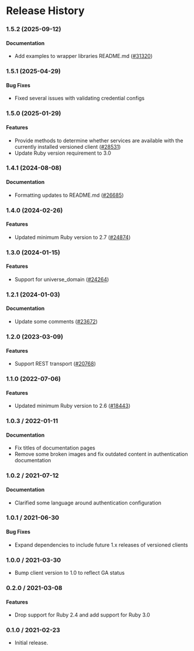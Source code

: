 # Release History

### 1.5.2 (2025-09-12)

#### Documentation

* Add examples to wrapper libraries README.md ([#31320](https://github.com/googleapis/google-cloud-ruby/issues/31320)) 

### 1.5.1 (2025-04-29)

#### Bug Fixes

* Fixed several issues with validating credential configs 

### 1.5.0 (2025-01-29)

#### Features

* Provide methods to determine whether services are available with the currently installed versioned client ([#28531](https://github.com/googleapis/google-cloud-ruby/issues/28531)) 
* Update Ruby version requirement to 3.0 

### 1.4.1 (2024-08-08)

#### Documentation

* Formatting updates to README.md ([#26685](https://github.com/googleapis/google-cloud-ruby/issues/26685)) 

### 1.4.0 (2024-02-26)

#### Features

* Updated minimum Ruby version to 2.7 ([#24874](https://github.com/googleapis/google-cloud-ruby/issues/24874)) 

### 1.3.0 (2024-01-15)

#### Features

* Support for universe_domain ([#24264](https://github.com/googleapis/google-cloud-ruby/issues/24264)) 

### 1.2.1 (2024-01-03)

#### Documentation

* Update some comments ([#23672](https://github.com/googleapis/google-cloud-ruby/issues/23672)) 

### 1.2.0 (2023-03-09)

#### Features

* Support REST transport ([#20768](https://github.com/googleapis/google-cloud-ruby/issues/20768)) 

### 1.1.0 (2022-07-06)

#### Features

* Updated minimum Ruby version to 2.6 ([#18443](https://github.com/googleapis/google-cloud-ruby/issues/18443)) 

### 1.0.3 / 2022-01-11

#### Documentation

* Fix titles of documentation pages
* Remove some broken images and fix outdated content in authentication documentation

### 1.0.2 / 2021-07-12

#### Documentation

* Clarified some language around authentication configuration

### 1.0.1 / 2021-06-30

#### Bug Fixes

* Expand dependencies to include future 1.x releases of versioned clients

### 1.0.0 / 2021-03-30

* Bump client version to 1.0 to reflect GA status

### 0.2.0 / 2021-03-08

#### Features

* Drop support for Ruby 2.4 and add support for Ruby 3.0

### 0.1.0 / 2021-02-23

* Initial release.
